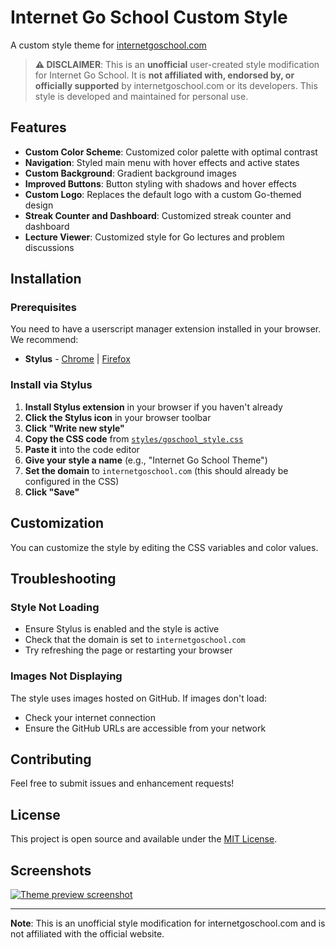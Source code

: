 # Internet Go School Custom Style

A custom style theme for [internetgoschool.com](https://internetgoschool.com)

> **⚠️ DISCLAIMER**: This is an **unofficial** user-created style modification for Internet Go School. It is **not affiliated with, endorsed by, or officially supported** by internetgoschool.com or its developers. This style is developed and maintained for personal use.

## Features

- **Custom Color Scheme**: Customized color palette with optimal contrast
- **Navigation**: Styled main menu with hover effects and active states
- **Custom Background**: Gradient background images
- **Improved Buttons**: Button styling with shadows and hover effects
- **Custom Logo**: Replaces the default logo with a custom Go-themed design
- **Streak Counter and Dashboard**: Customized streak counter and dashboard
- **Lecture Viewer**: Customized style for Go lectures and problem discussions

## Installation

### Prerequisites

You need to have a userscript manager extension installed in your browser. We recommend:

- **Stylus** - [Chrome](https://chrome.google.com/webstore/detail/stylus/clngdbkpkpeebahjckkjfobafhncgmne) | [Firefox](https://addons.mozilla.org/en-US/firefox/addon/styl-us/)

### Install via Stylus

1. **Install Stylus extension** in your browser if you haven't already
2. **Click the Stylus icon** in your browser toolbar
3. **Click "Write new style"**
4. **Copy the CSS code** from [`styles/goschool_style.css`](styles/goschool_style.css)
5. **Paste it** into the code editor
6. **Give your style a name** (e.g., "Internet Go School Theme")
7. **Set the domain** to `internetgoschool.com` (this should already be configured in the CSS)
8. **Click "Save"**

## Customization

You can customize the style by editing the CSS variables and color values.

## Troubleshooting

### Style Not Loading
- Ensure Stylus is enabled and the style is active
- Check that the domain is set to `internetgoschool.com`
- Try refreshing the page or restarting your browser

### Images Not Displaying
The style uses images hosted on GitHub. If images don't load:
- Check your internet connection
- Ensure the GitHub URLs are accessible from your network

## Contributing

Feel free to submit issues and enhancement requests!

## License

This project is open source and available under the [MIT License](LICENSE).

## Screenshots

[![Theme preview screenshot](screenshots/screenshot.png)](screenshots/screenshot.png)

---

**Note**: This is an unofficial style modification for internetgoschool.com and is not affiliated with the official website.